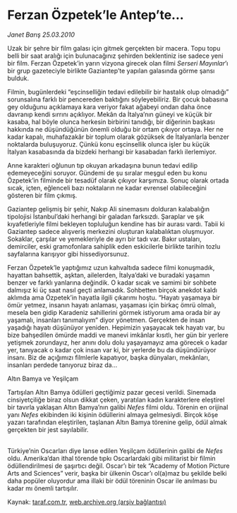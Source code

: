 # Ferzan Özpetek’le Antep’te...

*Janet Barış 25.03.2010*

<div class="yazi"><p>Uzak bir şehre bir film galası için gitmek gerçekten bir macera. Topu topu belli bir saat aralığı için bulunacağınız şehirden beklentiniz ise sadece yeni bir film. Ferzan Özpetek’in yarın vizyona girecek olan filmi <i>Serseri Mayınlar</i>’ı bir grup gazeteciyle birlikte Gaziantep’te yapılan galasında görme şansı bulduk. </p>
<p>Filmin, bugünlerdeki “eşcinselliğin tedavi edilebilir bir hastalık olup olmadığı” sorunsalına farklı bir pencereden baktığını söyleyebiliriz. Bir çocuk babasına gey olduğunu açıklamaya kara veriyor fakat ağabeyi ondan daha önce davranıp kendi sırrını açıklıyor. Mekân da İtalya’nın güneyi ve küçük bir kasaba, hal böyle olunca herkesin birbirini tanıdığı, bir diğerinin başkası hakkında ne düşündüğünün önemli olduğu bir ortam çıkıyor ortaya. Her ne kadar kapalı, muhafazakâr bir toplum olarak gözüksek de İtalyanlarla benzer noktalarda buluşuyoruz. Çünkü konu eşcinsellik olunca işler bu küçük İtalyan kasabasında da bizdeki herhangi bir kasabadan farklı ilerlemiyor.</p>
<p>Anne karakteri oğlunun tıp okuyan arkadaşına bunun tedavi edilip edemeyeceğini soruyor. Gündemi de şu sıralar meşgul eden bu konu Özpetek’in filminde bir tesadüf olarak çıkıyor karşımıza. Sonuç olarak ortada sıcak, içten, eğlenceli bazı noktaların ne kadar evrensel olabileceğini gösteren bir film çıkmış.</p>
<p>Gaziantep gelişmiş bir şehir, Nakıp Ali sinemasını dolduran kalabalığın tipolojisi İstanbul’daki herhangi bir galadan farksızdı. Şaraplar ve şık kıyafetleriyle filmi bekleyen topluluğun kendine has bir aurası vardı. Tabii ki Gaziantep sadece alışveriş merkezini oluşturan kalabalıktan oluşmuyor. Sokaklar, çarşılar ve yemekleriyle de ayrı bir tadı var. Bakır ustaları, demirciler, eski gramofonlara sahiplik eden eskicilerle birlikte tarihin tozlu sayfalarına karışıyor gibi hissediyorsunuz.</p>
<p>Ferzan Özpetek’le yaptığımız uzun kahvaltıda sadece filmi konuşmadık, hayattan bahsettik, aşktan, ailelerden, İtalya’daki ve buradaki yaşamın benzer ve farklı yanlarına değindik. O kadar sıcak ve samimi bir sohbete dalmışız ki üç saat nasıl geçti anlamadık. Sohbetten birçok anekdot kaldı aklımda ama Özpetek’in hayatla ilgili çıkarımı hoştu. “Hayatı yaşamaya bir ömür yetmez, insanın hayatı anlaması, yaşaması için birkaç ömrü olmalı, mesela ben gidip Karadeniz sahillerini görmek istiyorum ama orada bir ay yaşamalı, insanları tanımalıyım” diyor yönetmen. Gerçekten de insan yaşadığı hayatı düşünüyor yeniden. Hepimizin yaşayacak tek hayatı var, bu bize bahşedilen ömürde maddi ve manevi imkânlar kısıtlı, her gün bir yerlere yetişmek zorundayız, her anını dolu dolu yaşayamayız ama görecek o kadar yer, tanıyacak o kadar çok insan var ki, bir yerlerde bu da düşündürüyor insanı. Biz de açığımızı filmlerle kapatıyor, başka dünyaları, mekânları, insanları perdede tanıyoruz biraz da...</p>


Altın Bamya ve Yeşilçam

<p>Tartışılan Altın Bamya ödülleri geçtiğimiz pazar gecesi verildi. Sinemada cinsiyetçiliğe biraz olsun dikkat çeken, yaratılan kadın karakterlere eleştirel bir tavırla yaklaşan Altın Bamya’nın galibi <i>Nefes</i> filmi oldu. Törenin en orijinal yanı <i>Nefes</i> ekibinden iki kişinin ödüllerini almaya gelmesiydi. Birçok köşe yazarı tarafından eleştirilen, taşlanan Altın Bamya törenine gelip, ödül almak gerçekten bir jest sayılabilir.</p><br/>Türkiye’nin Oscarları diye lanse edilen Yeşilçam ödüllerinin galibi de <i>Nefes</i> oldu. Amerika’dan ithal törende tıpkı Oscarlardaki gibi militarist bir filmin ödüllendirilmesi de şaşırtıcı değil. Oscar’ı bir tek “Academy of Motion Picture Arts and Sciences” verir, başka bir ülkenin Oscar’ı ol(a)maz bu şekilde belki daha popüler oluyordur ama illaki bir ödül töreninin Oscar ile anılması bu kadar mı önemli tartışılır.</div>

Kaynak: [taraf.com.tr](http://www.taraf.com.tr:80/makale/10611.htm), [web.archive.org (arşiv bağlantısı)](http://web.archive.org/web/20100328070404/http://www.taraf.com.tr:80/makale/10611.htm)
